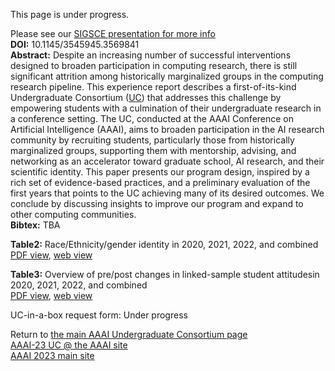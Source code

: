 This page is under progress.

Please see our [SIGSCE presentation for more info](https://sigcse2023.sigcse.org/details/sigcse-ts-2023-papers/119/An-Undergraduate-Consortium-for-Addressing-the-Leaky-Pipeline-to-Computing-Research)  
**DOI:** 10.1145/3545945.3569841  
**Abstract:** Despite an increasing number of successful interventions designed to broaden participation in computing research, there is still significant attrition among historically marginalized groups in the computing research pipeline. 
This experience report describes a first-of-its-kind Undergraduate Consortium ([UC](https://aaai-uc.github.io/about)) that addresses this challenge by empowering students with a culmination of their undergraduate research in a conference setting.
The UC, conducted at the AAAI Conference on Artificial Intelligence (AAAI), aims to broaden participation in the AI research community by recruiting students, particularly those from historically marginalized groups, supporting them with mentorship, advising, and networking as an accelerator toward graduate school, AI research, and their scientific identity.
This paper presents our program design, inspired by a rich set of evidence-based practices, and a preliminary evaluation of the first years that points to the UC achieving many of its desired outcomes.
We conclude by discussing insights to improve our program and expand to other computing communities.  
**Bibtex:** TBA  



**Table2:** Race/Ethnicity/gender identity in 2020, 2021, 2022, and combined  
[PDF view](https://docs.google.com/spreadsheets/d/e/2PACX-1vSAp87x0od1jKMFevkw7Lx81alryUpdgY3-y3UrMS7TaS6jNxi84n0420eJhVII_uHcgQwXVxxPOW3N/pub?gid=2023682506&single=true&output=pdf), [web view](https://docs.google.com/spreadsheets/d/e/2PACX-1vSAp87x0od1jKMFevkw7Lx81alryUpdgY3-y3UrMS7TaS6jNxi84n0420eJhVII_uHcgQwXVxxPOW3N/pubhtml?gid=2023682506&single=true)  
<!---
Source: 
https://docs.google.com/spreadsheets/d/1wSpkqPbTjKpsT67NQy93mI_WZCXLELfqZBstg9soK6c/edit?usp=sharing
<iframe src="https://docs.google.com/spreadsheets/d/e/2PACX-1vSAp87x0od1jKMFevkw7Lx81alryUpdgY3-y3UrMS7TaS6jNxi84n0420eJhVII_uHcgQwXVxxPOW3N/pubhtml?gid=2023682506&amp;single=true&amp;widget=true&amp;headers=false" width="100%" height="500px"></iframe>  
--->

**Table3:** Overview of pre/post changes in linked-sample student attitudesin 2020, 2021, 2022, and combined  
[PDF view](https://docs.google.com/spreadsheets/d/e/2PACX-1vSAp87x0od1jKMFevkw7Lx81alryUpdgY3-y3UrMS7TaS6jNxi84n0420eJhVII_uHcgQwXVxxPOW3N/pub?gid=1859793888&single=true&output=pdf), [web view](https://docs.google.com/spreadsheets/d/e/2PACX-1vSAp87x0od1jKMFevkw7Lx81alryUpdgY3-y3UrMS7TaS6jNxi84n0420eJhVII_uHcgQwXVxxPOW3N/pubhtml?gid=1859793888&single=true)  
<!---
<iframe src="https://docs.google.com/spreadsheets/d/e/2PACX-1vSAp87x0od1jKMFevkw7Lx81alryUpdgY3-y3UrMS7TaS6jNxi84n0420eJhVII_uHcgQwXVxxPOW3N/pubhtml?gid=1859793888&amp;single=true&amp;widget=true&amp;headers=false" width="100%" height="600px"></iframe>  
--->

UC-in-a-box request form: Under progress  


Return to [the main AAAI Undergraduate Consortium page](https://aaai-uc.github.io/)  
[AAAI-23 UC @ the AAAI site ](https://aaai.org/Conferences/AAAI-23/undergraduate-consortium/)  
[AAAI 2023 main site](https://aaai.org/Conferences/AAAI-23/)  

